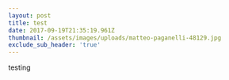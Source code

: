 ```yaml
---
layout: post
title: test
date: 2017-09-19T21:35:19.961Z
thumbnail: /assets/images/uploads/matteo-paganelli-48129.jpg
exclude_sub_header: 'true'
---
```

testing
